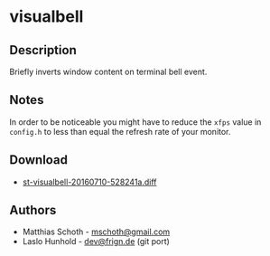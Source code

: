 visualbell
==========

Description
-----------

Briefly inverts window content on terminal bell event.

Notes
-----

In order to be noticeable you might have to reduce the `xfps`
value in `config.h` to less than equal the refresh rate of your
monitor.

Download
--------

 * [st-visualbell-20160710-528241a.diff](st-visualbell-20160710-528241a.diff)

Authors
-------

 * Matthias Schoth - mschoth@gmail.com
 * Laslo Hunhold - dev@frign.de (git port)
